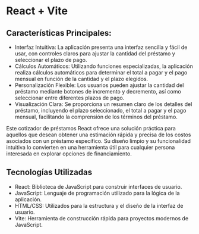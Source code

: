 # React + Vite

## Características Principales:
- Interfaz Intuitiva: La aplicación presenta una interfaz sencilla y fácil de usar, con controles claros para ajustar la cantidad del préstamo y seleccionar el plazo de pago.
- Cálculos Automáticos: Utilizando funciones especializadas, la aplicación realiza cálculos automáticos para determinar el total a pagar y el pago mensual en función de la cantidad y el plazo elegidos.
- Personalización Flexible: Los usuarios pueden ajustar la cantidad del préstamo mediante botones de incremento y decremento, así como seleccionar entre diferentes plazos de pago.
- Visualización Clara: Se proporciona un resumen claro de los detalles del préstamo, incluyendo el plazo seleccionado, el total a pagar y el pago mensual, facilitando la comprensión de los términos del préstamo.
  
Este cotizador de préstamos React ofrece una solución práctica para aquellos que desean obtener una estimación rápida y precisa de los costos asociados con un préstamo específico. Su diseño limpio y su funcionalidad intuitiva lo convierten en una herramienta útil para cualquier persona interesada en explorar opciones de financiamiento.

## Tecnologías Utilizadas
- React: Biblioteca de JavaScript para construir interfaces de usuario.
- JavaScript: Lenguaje de programación utilizado para la lógica de la aplicación.
- HTML/CSS: Utilizados para la estructura y el diseño de la interfaz de usuario.
- Vite: Herramienta de construcción rápida para proyectos modernos de JavaScript.
